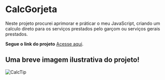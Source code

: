 # CalcGorjeta
 Neste projeto procurei aprimorar e práticar o meu JavaScript, criando um calculo direto para os serviços prestados pelo garçom ou serviços gerais prestados.
 
 **Segue o link do projeto** [Acesse aqui](https://sanchesvitor.github.io/CalcTip/).
 
 ## Uma breve imagem ilustrativa do projeto!

 
![CalcTip](https://user-images.githubusercontent.com/112482028/211960913-b22bdf02-cc23-491a-bc8f-0145d40bd352.jpg)
